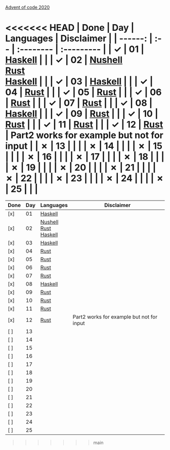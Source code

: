 [Advent of code 2020](https://adventofcode.com/2020)

<<<<<<< HEAD
| Done    | Day | Languages | Disclaimer |
| ------: | :-- | :-------- | :--------- |
| &check; | 01  | [Haskell](./haskell/src/day01.hs) | |
| &check; | 02  | [Nushell](./nushell/day02.nu)<br>[Rust](./rust/src/day02.rs)<br>[Haskell](./haskell/src/day02.hs) | |
| &check; | 03  | [Haskell](./haskell/src/day03.hs) | |
| &check; | 04  | [Rust](./rust/src/day04.rs) | |
| &check; | 05  | [Rust](./rust/src/day05.rs) | |
| &check; | 06  | [Rust](./rust/src/day06.rs) | |
| &check; | 07  | [Rust](./rust/src/day07.rs) | |
| &check; | 08  | [Haskell](./haskell/src/day08.hs) | |
| &check; | 09  | [Rust](./rust/src/day09.rs) | |
| &check; | 10  | [Rust](./rust/src/day10.rs) | |
| &check; | 11  | [Rust](./rust/src/day11.rs) | |
| &check; | 12  | [Rust](./rust/src/day12.rs) | Part2 works for example but not for input |
| &cross; | 13  |                             | |
| &cross; | 14  |                             | |
| &cross; | 15  |                             | |
| &cross; | 16  |                             | |
| &cross; | 17  |                             | |
| &cross; | 18  |                             | |
| &cross; | 19  |                             | |
| &cross; | 20  |                             | |
| &cross; | 21  |                             | |
| &cross; | 22  |                             | |
| &cross; | 23  |                             | |
| &cross; | 24  |                             | |
| &cross; | 25  |                             | |
=======
| Done | Day | Languages | Disclaimer |
| --- | --- | --------- | --- |
| [x] | 01  | [Haskell](./haskell/src/day01.hs) | |
| [x] | 02  | [Nushell](./nushell/day02.nu)<br>[Rust](./rust/src/day02.rs)<br>[Haskell](./haskell/src/day02.hs) | |
| [x] | 03  | [Haskell](./haskell/src/day03.hs) | |
| [x] | 04  | [Rust](./rust/src/day04.rs) | |
| [x] | 05  | [Rust](./rust/src/day05.rs) | |
| [x] | 06  | [Rust](./rust/src/day06.rs) | |
| [x] | 07  | [Rust](./rust/src/day07.rs) | |
| [x] | 08  | [Haskell](./haskell/src/day08.hs) | |
| [x] | 09  | [Rust](./rust/src/day09.rs) | |
| [x] | 10  | [Rust](./rust/src/day10.rs) | |
| [x] | 11  | [Rust](./rust/src/day11.rs) | |
| [x] | 12  | [Rust](./rust/src/day12.rs) | Part2 works for example but not for input |
| [ ] | 13  |                             | |
| [ ] | 14  |                             | |
| [ ] | 15  |                             | |
| [ ] | 16  |                             | |
| [ ] | 17  |                             | |
| [ ] | 18  |                             | |
| [ ] | 19  |                             | |
| [ ] | 20  |                             | |
| [ ] | 21  |                             | |
| [ ] | 22  |                             | |
| [ ] | 23  |                             | |
| [ ] | 24  |                             | |
| [ ] | 25  |                             | |
>>>>>>> main
